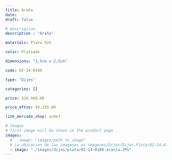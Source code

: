 ```yaml
---
title: Araña
date: 
draft: false

# descripcion
description : "Araña"

materials: Plata 925

color: Plateado

dimensions: "3,5cm x 2,5cm"

code: 02-14-0180

type: "Dijes"

categories: []

price: $10.960,00

price_eftvo: $9.320,00

link_mercado_shop: undef

# Images
# first image will be shown in the product page
images:
  # - image: "images/path_to_image"
  # La ubicacion de las imagenes es imagenes/Dijes/Dijes.Plata/02-14-0180-arania
  - image: "./images/dijes/plata/02-14-0180-arania.JPG"
---
```

